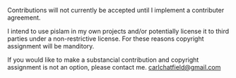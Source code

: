 Contributions will not currently be accepted until I implement a contributer agreement.

I intend to use pislam in my own projects and/or potentially license it to third
parties under a non-restrictive license. For these reasons copyright assignment will
be manditory.

If you would like to make a substancial contribution and copyright assignment is not
an option, please contact me. carlchatfield@gmail.com
